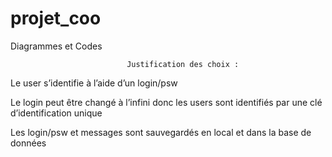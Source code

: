 # projet_coo
Diagrammes et Codes

                              Justification des choix :

Le user s’identifie à l’aide d’un login/psw

Le login peut être changé à l’infini donc les users sont identifiés par une clé d’identification unique

Les login/psw et messages sont sauvegardés en local et dans la base de données
